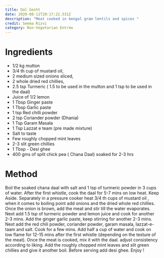 ```yaml
---
title: Dal Gosht
date: 2020-08-11T20:17:22.531Z
description: "Meat cooked in bengal gram lentils and spices "
credit: Seema Rizvi
category: Non-Vegetarian Entrée
---
```

# Ingredients

* 1/2 kg mutton
* 3/4 th cup of mustard oil, 
* 2 medium sized onions sliced, 
* 2 whole dried red chillies, 
* 2.5 tsp Turmeric ( 1.5 to be used in the mutton and 1 tsp to be used in the daal)
* Juice of 1/2 lemon
* 1 Tbsp Ginger paste
* 1 Tbsp Garlic paste 
* 1 tsp Red chilli powder
* 2 tsp Coriander powder (Dhania)
* 1 Tsp Garam Masala
* 1 Tsp Lazzat e team (pre made mixture)
* Salt to taste
* Few roughly chopped mint leaves
* 2-3 slit green chillies
* 1 Tbsp - Desi ghee
* 400 gms of split chick pea ( Chana Daal) soaked for 2-3 hrs

# Method 

Boil the soaked chana daal with salt and 1 tsp of turmeric powder in 3 cups of water.
After the first whistle, cook the daal for 5-7 mins on low heat. Keep Aside.
Separately in a pressure cooker heat 3/4 th cups of mustard oil , when it comes to boiling point add onions and the dried whole red chillies. 
Once the onion is brown, add the meat and stir till the water evaporates. 
Next add 1.5 tsp of turmeric powder and lemon juice and cook for another 2-3 mins.                                        Add the ginger garlic paste, keep stirring for another 2-3 mins. 
Next add the red chili powder, coriander powder, garam masala, lazzat-e-taam and salt. 
Cook for a few mins. Add half a cup of water and cook on low flame for 12-15 mins after the first whistle (depending on the texture of the meat). 
Once the meat is cooked, mix it with the daal. adjust consistency according to liking. 
Add the roughly chopped mint leaves and slit green chillies and give it another boil. 
Before serving add desi ghee. Enjoy !
